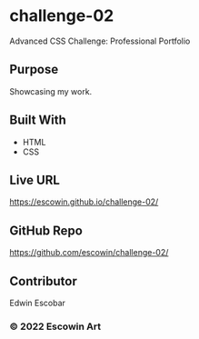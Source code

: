 # challenge-02
Advanced CSS Challenge: Professional Portfolio

## Purpose
Showcasing my work.

## Built With
* HTML
* CSS

## Live URL
https://escowin.github.io/challenge-02/

## GitHub Repo
https://github.com/escowin/challenge-02/

## Contributor
Edwin Escobar

### &copy; 2022 Escowin Art